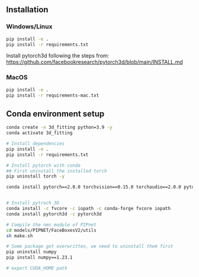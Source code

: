 ## Installation

### Windows/Linux
```bash
pip install -e .
pip install -r requirements.txt
```
Install pytorch3d following the steps from: https://github.com/facebookresearch/pytorch3d/blob/main/INSTALL.md

### MacOS
```bash
pip install -e .
pip install -r requirements-mac.txt
```
## Conda environment setup
```bash
conda create -n 3d_fitting python=3.9 -y
conda activate 3d_fitting

# Install dependencies
pip install -e .
pip install -r requirements.txt

# Install pytorch with conda
## First uninstall the installed torch
pip uninstall torch -y

conda install pytorch==2.0.0 torchvision==0.15.0 torchaudio==2.0.0 pytorch-cuda=11.7 cudatoolkit=11.7 -c pytorch -c nvidia


# Install pytroch 3D
conda install -c fvcore -c iopath -c conda-forge fvcore iopath
conda install pytorch3d -c pytorch3d

# Compile the nms module of PIPnet
cd models/PIPNET/FaceBoxesV2/utils
sh make.sh

# Some package got overwritten, we need to uninstall them first
pip uninstall numpy
pip install numpy==1.23.1

# export CUDA_HOME path

